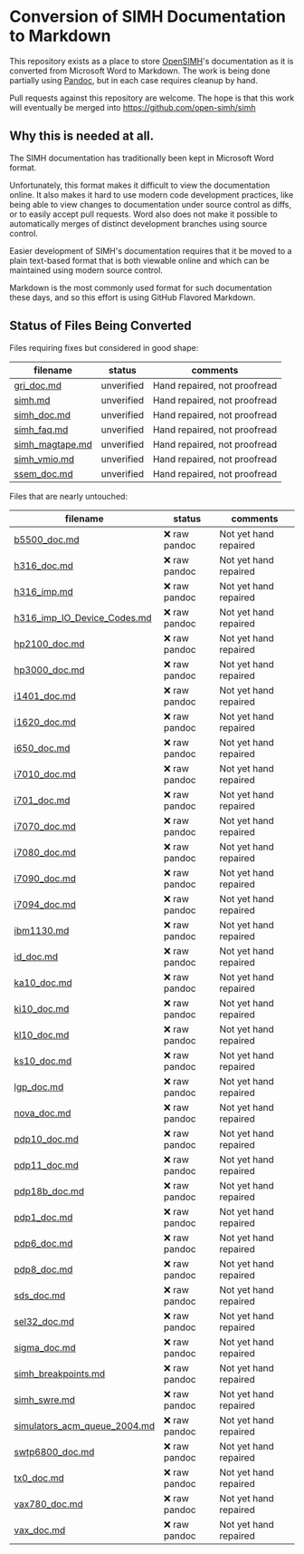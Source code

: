 # Conversion of SIMH Documentation to Markdown

This repository exists as a place to store
[OpenSIMH](https://opensimh.org)'s documentation as it is converted
from Microsoft Word to Markdown. The work is being done partially
using [Pandoc](https://pandoc.org), but in each case requires cleanup
by hand.

Pull requests against this repository are welcome. The hope is that
this work will eventually be merged into
https://github.com/open-simh/simh

## Why this is needed at all.

The SIMH documentation has traditionally been kept in Microsoft Word
format.

Unfortunately, this format makes it difficult to view the
documentation online. It also makes it hard to use modern code
development practices, like being able to view changes to
documentation under source control as diffs, or to easily accept pull
requests. Word also does not make it possible to automatically merges
of distinct development branches using source control.

Easier development of SIMH's documentation requires that it be moved
to a plain text-based format that is both viewable online and which
can be maintained using modern source control.

Markdown is the most commonly used format for such documentation these
days, and so this effort is using GitHub Flavored Markdown.

## Status of Files Being Converted

Files requiring fixes but considered in good shape:

| filename                        | status     | comments                     |
|---------------------------------|------------|------------------------------|
| [gri_doc.md](docs/gri_doc.md)   | unverified | Hand repaired, not proofread |
| [simh.md](docs/simh.md)         | unverified | Hand repaired, not proofread |
| [simh_doc.md](docs/simh_doc.md) | unverified | Hand repaired, not proofread |
| [simh_faq.md](docs/simh_faq.md) | unverified | Hand repaired, not proofread |
| [simh_magtape.md](docs/simh_magtape.md) | unverified | Hand repaired, not proofread |
| [simh_vmio.md](docs/simh_vmio.md) | unverified | Hand repaired, not proofread |
| [ssem_doc.md](docs/ssem_doc.md) | unverified | Hand repaired, not proofread |


Files that are nearly untouched:


| filename                         | status      | comments              |
| -------------------------------- | ----------- | --------------------- |
| [b5500_doc.md](docs/b5500_doc.md) | ❌ raw pandoc | Not yet hand repaired |
| [h316_doc.md](docs/h316_doc.md) | ❌ raw pandoc | Not yet hand repaired |
| [h316_imp.md](docs/h316_imp.md) | ❌ raw pandoc | Not yet hand repaired |
| [h316_imp_IO_Device_Codes.md](docs/h316_imp_IO_Device_Codes.md) | ❌ raw pandoc | Not yet hand repaired |
| [hp2100_doc.md](docs/hp2100_doc.md) | ❌ raw pandoc | Not yet hand repaired |
| [hp3000_doc.md](docs/hp3000_doc.md) | ❌ raw pandoc | Not yet hand repaired |
| [i1401_doc.md](docs/i1401_doc.md) | ❌ raw pandoc | Not yet hand repaired |
| [i1620_doc.md](docs/i1620_doc.md) | ❌ raw pandoc | Not yet hand repaired |
| [i650_doc.md](docs/i650_doc.md) | ❌ raw pandoc | Not yet hand repaired |
| [i7010_doc.md](docs/i7010_doc.md) | ❌ raw pandoc | Not yet hand repaired |
| [i701_doc.md](docs/i701_doc.md) | ❌ raw pandoc | Not yet hand repaired |
| [i7070_doc.md](docs/i7070_doc.md) | ❌ raw pandoc | Not yet hand repaired |
| [i7080_doc.md](docs/i7080_doc.md) | ❌ raw pandoc | Not yet hand repaired |
| [i7090_doc.md](docs/i7090_doc.md) | ❌ raw pandoc | Not yet hand repaired |
| [i7094_doc.md](docs/i7094_doc.md) | ❌ raw pandoc | Not yet hand repaired |
| [ibm1130.md](docs/ibm1130.md) | ❌ raw pandoc | Not yet hand repaired |
| [id_doc.md](docs/id_doc.md) | ❌ raw pandoc | Not yet hand repaired |
| [ka10_doc.md](docs/ka10_doc.md) | ❌ raw pandoc | Not yet hand repaired |
| [ki10_doc.md](docs/ki10_doc.md) | ❌ raw pandoc | Not yet hand repaired |
| [kl10_doc.md](docs/kl10_doc.md) | ❌ raw pandoc | Not yet hand repaired |
| [ks10_doc.md](docs/ks10_doc.md) | ❌ raw pandoc | Not yet hand repaired |
| [lgp_doc.md](docs/lgp_doc.md) | ❌ raw pandoc | Not yet hand repaired |
| [nova_doc.md](docs/nova_doc.md) | ❌ raw pandoc | Not yet hand repaired |
| [pdp10_doc.md](docs/pdp10_doc.md) | ❌ raw pandoc | Not yet hand repaired |
| [pdp11_doc.md](docs/pdp11_doc.md) | ❌ raw pandoc | Not yet hand repaired |
| [pdp18b_doc.md](docs/pdp18b_doc.md) | ❌ raw pandoc | Not yet hand repaired |
| [pdp1_doc.md](docs/pdp1_doc.md) | ❌ raw pandoc | Not yet hand repaired |
| [pdp6_doc.md](docs/pdp6_doc.md) | ❌ raw pandoc | Not yet hand repaired |
| [pdp8_doc.md](docs/pdp8_doc.md) | ❌ raw pandoc | Not yet hand repaired |
| [sds_doc.md](docs/sds_doc.md) | ❌ raw pandoc | Not yet hand repaired |
| [sel32_doc.md](docs/sel32_doc.md) | ❌ raw pandoc | Not yet hand repaired |
| [sigma_doc.md](docs/sigma_doc.md) | ❌ raw pandoc | Not yet hand repaired |
| [simh_breakpoints.md](docs/simh_breakpoints.md) | ❌ raw pandoc | Not yet hand repaired |
| [simh_swre.md](docs/simh_swre.md) | ❌ raw pandoc | Not yet hand repaired |
| [simulators_acm_queue_2004.md](docs/simulators_acm_queue_2004.md) | ❌ raw pandoc | Not yet hand repaired |
| [swtp6800_doc.md](docs/swtp6800_doc.md) | ❌ raw pandoc | Not yet hand repaired |
| [tx0_doc.md](docs/tx0_doc.md) | ❌ raw pandoc | Not yet hand repaired |
| [vax780_doc.md](docs/vax780_doc.md) | ❌ raw pandoc | Not yet hand repaired |
| [vax_doc.md](docs/vax_doc.md) | ❌ raw pandoc | Not yet hand repaired |
